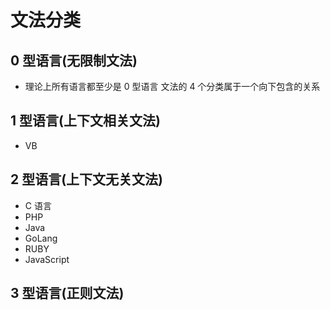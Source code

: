 # 文法分类

## 0 型语言(无限制文法)

- 理论上所有语言都至少是 0 型语言 文法的 4 个分类属于一个向下包含的关系

## 1 型语言(上下文相关文法)

- VB

## 2 型语言(上下文无关文法)

- C 语言
- PHP
- Java
- GoLang
- RUBY
- JavaScript

## 3 型语言(正则文法)
